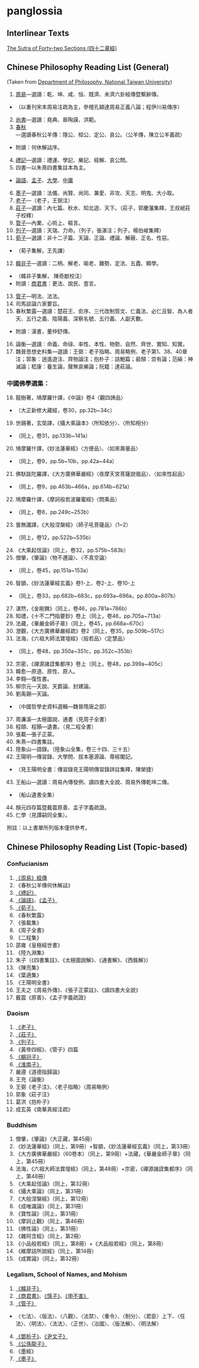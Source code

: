 # panglossia

## Interlinear Texts

[The Sutra of Forty-two Sections (四十二章經)](四十二章經.html)

## Chinese Philosophy Reading List (General)
(Taken from [Department of Philosophy, National Taiwan University](https://www.philo.ntu.edu.tw/?page_id=567))
1. [周易](https://ctext.org/book-of-changes)—選讀：乾、坤、咸、恒、既濟、未濟六卦經傳暨繫辭傳。
  - （以重刊宋本周易注疏為主，參稽孔穎達周易正義八論；程伊川易傳序）
2. [尚書](https://ctext.org/shang-shu)—選讀：堯典、皋陶謨、洪範。
3. [春秋](https://ctext.org/chun-qiu-zuo-zhuan)—選讀春秋公羊傳：隱公、桓公、定公、哀公。（公羊傳，陳立公羊義疏）
  - 附讀：何休解詁序。
4. [禮記](https://ctext.org/liji)—選讀：禮運、學記、樂記、經解、哀公問。
5. 四書—以朱熹四書集註本為主。
  - [論語](https://ctext.org/analects)、[孟子](https://ctext.org/mengzi)、[大學](https://ctext.org/liji/da-xue)、[中庸](https://ctext.org/liji/zhong-yong)
6. [墨子](https://ctext.org/mozi)—選讀：法儀、尚賢、尚同、兼愛、非攻、天志、明鬼、大小取。
7. [老子](https://ctext.org/dao-de-jing)—（老子，王弼注）
8. [莊子](https://ctext.org/zhuangzi)—選讀：內七篇、秋水、知北遊、天下。（莊子，郭慶藩集釋，王叔岷莊子校釋）
9. [管子](https://ctext.org/guanzi)—內業、心術上、樞言。
10. [列子](https://ctext.org/liezi)—選讀：天瑞、力命。（列子，張湛注；列子，楊伯峻集釋）
11. [荀子](https://ctext.org/xunzi)—選讀：非十二子篇、天論、正論、禮論、解蔽、正名、性惡。
  - （荀子集解，王先謙）
12. [韓非子](https://ctext.org/hanfeizi)—選讀：二柄、解老、喻老、難勢、定法、五蠹、顯學。
  - （韓非子集解， 陳奇猷校注）
  - 附讀：[商君書](https://ctext.org/shang-jun-shu)：更法、說民、壹言。
13. [管子](https://ctext.org/guanzi)—明法、法法。
14. 司馬談論六家要旨。
15. 春秋繁露—選讀：楚莊王、俞序、三代改制質文、仁義法、必仁且智、為人者天、五行之義、陰陽義、深察名號、五行義、人副天數。
  - 附讀：漢書，董仲舒傳。
16. 論衡—選讀：命義、命祿、率性、本性、物勢、自然、齊世、實知、知實。
17. 魏晉思想史料集—選讀：王弼：老子指略、周易略例、老子第1、38、40章注；郭象：逍遙遊注、齊物論注；抱朴子：詰鮑篇；裴頠：崇有論；范縝：神滅論；嵇康：養生論，聲無哀樂論；阮籍：達莊論。
### 中國佛學選集：
18. 龍樹著，鳩摩羅什譯，《中論》卷4〈觀四諦品〉
  - （大正新修大藏經，卷30，pp.32b~34c）
19. 世親著，玄奘譯，《攝大乘論本》〈所知依分〉、〈所知相分〉
  - （同上，卷31，pp.133b~141a）
20. 鳩摩羅什譯，《妙法蓮華經》〈方便品〉、〈如來壽量品〉
  - （同上，卷9，pp.5b~10b，pp.42a~44a）
21. 佛馱跋陀羅譯，《大方廣佛華嚴經》〈夜摩天宮菩薩說偈品〉、〈如來性起品〉
  - （同上，卷9，pp.463b~466a，pp.614b~621a）
22. 鳩摩羅什譯，《摩訶般若波羅蜜經》〈問乘品〉
  - （同上，卷8，pp.249c~253b）
23. 曇無讖譯，《大般涅槃經》〈師子吼菩薩品〉（1~2）
  - （同上，卷12，pp.522b~535b）
24. 《大乘起信論》（同上，卷32，pp.575b~583b）
25. 僧肇，《肇論》〈物不遷論〉、〈不真空論〉
  - （同上，卷45，pp.151a~153a）
26. 智顗，《妙法蓮華經玄義》卷1-上、卷2-上、卷10-上
  - （同上，卷33，pp.682b~683c，pp.693a~696a，pp.800a~807b）
27. 湛然，《金剛錍》（同上，卷46，pp.781a~786b）
28. 知禮，《十不二門指要鈔》卷上（同上，卷46，pp.705a~713a）
29. 法藏，《華嚴金師子章》（同上，卷45，pp.668a~670c）
30. 澄觀，《大方廣佛華嚴經疏》卷2（同上，卷35，pp.509b~517c）
31. 法海，《六祖大師法寶壇經》〈般若品〉〈定慧品〉
  - （同上，卷48，pp.350a~351c，pp.352c~353b）
32. 宗密，《禪源諸詮集都序》卷上（同上，卷48，pp.399a~405c）
33. 韓愈—原道、原性、原人。
34. 李翱—復性書。
35. 柳宗元—天說、天爵論、封建論。
36. 劉禹錫—天論。
  - （中國哲學史資料選輯—魏晉隋唐之部）
37. 周濂溪—太極圖說、通書（見周子全書）
38. 程頤、程顥—遺書。（見二程全書）
39. 張載—張子正蒙。
40. 朱熹—四書集註。
41. 陸象山—語錄。（陸象山全集，卷三十四、三十五）
42. 王陽明—傳習錄、大學問、拔本塞源論、尊經閣記。
  - （見王陽明全書：傳習錄見王陽明傳習錄詳註集釋，陳榮捷）
43. 王船山—選讀：周易內傳發例、讀四書大全說、周易外傳乾坤二傳。
  - （船山遺書全集）
44. 顏元四存篇暨戴震原善、孟子字義疏證。
55. 仁學（見譚嗣同全集）。

附註：以上書單所列版本僅供參考。

## Chinese Philosophy Reading List (Topic-based)

### Confucianism
1. [《周易》經傳](https://ctext.org/book-of-changes)
2. 《春秋公羊傳何休解詁》
3. [《禮記》](https://ctext.org/liji)
4. [《論語》](https://ctext.org/analects)、[《孟子》](https://ctext.org/mengzi)
5. [《荀子》](https://ctext.org/xunzi)
6. 《春秋繁露》
7. 《張載集》
8. 《周子全書》
9. 《二程集》
10. 邵雍《皇極經世書》
11. 《陸九淵集》
12. 朱子（《四書集註》、《太極圖說解》、《通書解》、《西銘解》）
13. 《陳亮集》
14. 《葉適集》
15. 《王陽明全書》
16. 王夫之《周易外傳》、《張子正蒙註》、《讀四書大全說》
17. 戴震《原善》、《孟子字義疏證》

### Daoism
1. [《老子》](https://ctext.org/dao-de-jing)
2. [《莊子》](https://ctext.org/zhuangzi)
3. [《列子》](https://ctext.org/liezi)
4. 《黃帝四經》、《管子》四篇
5. [《鶡冠子》](https://ctext.org/he-guan-zi)
6. [《淮南子》](https://ctext.org/huainanzi)
7. 嚴遵《道德指歸論》
8. 王充《論衡》
9. 王弼《老子注》、〈老子指略〉〈周易略例〉
10. 郭象《莊子注》
11. 葛洪《抱朴子》
12. 成玄英《南華真經注疏》

### Buddhism
1. 僧肇，《肇論》（大正藏，第45冊）
2. 《妙法蓮華經》（同上，第9冊）+智顗，《妙法蓮華經玄義》（同上，第33冊）
3. 《大方廣佛華嚴經》（60卷本）（同上，第9冊）+法藏，《華嚴金師子章》（同上，第45冊）
4. 法海，《六祖大師法寶壇經》（同上，第48冊）+宗密，《禪源諸詮集都序》（同上，第48冊）
5. 《大乘起信論》（同上，第32冊）
6. 《攝大乘論》（同上，第31冊）
7. 《大般涅槃經》（同上，第12冊）
8. 《成唯識論》（同上，第31冊）
9. 《寶性論》（同上，第31冊）
10. 《摩訶止觀》（同上，第46冊）
11. 《佛性論》（同上，第31冊）
12. 《雜阿含經》（同上，第2冊）
13. 《小品般若經》（同上，第8冊）+《大品般若經》（同上，第8冊）
14. 《維摩詰所說經》（同上，第14冊）
15. 《成實論》（同上，第32冊）

### Legalism, School of Names, and Mohism
1. [《韓非子》](https://ctext.org/hanfeizi)
2. [《商君書》](https://ctext.org/shang-jun-shu)、[《慎子》](https://ctext.org/shenzi)、[《申不害》](https://ctext.org/shen-bu-hai)
3. [《管子》](https://ctext.org/guanzi)
  - 〈七法〉、〈版法〉、〈八觀〉、〈法禁〉、〈重令〉、〈制分〉、〈君臣〉上下、〈任法〉、〈明法〉、〈法法〉、〈正世〉、〈治國〉、〈版法解〉、〈明法解〉
4. [《鄧析子》](https://ctext.org/deng-xi-zi)、[《尹文子》](https://ctext.org/yin-wen-zi)
5. [《公孫龍子》](https://ctext.org/gongsunlongzi)
6. 《墨經》
7. [《墨子》](https://ctext.org/mozi)

